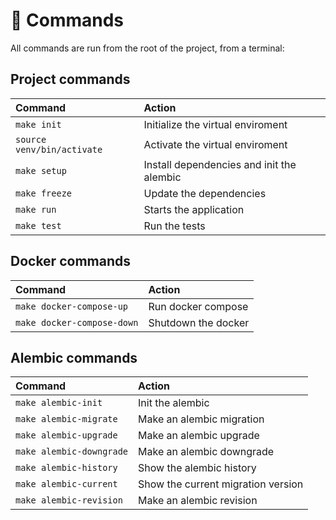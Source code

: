 # 🧞 Commands

All commands are run from the root of the project, from a terminal:


## Project commands

| Command                    | Action                                    |
| :------------------------  | :---------------------------------------- |
| `make init`                | Initialize the virtual enviroment         |
| `source venv/bin/activate` | Activate the virtual enviroment           |
| `make setup`               | Install dependencies and init the alembic |
| `make freeze`              | Update the dependencies                   |
| `make run`                 | Starts the application                    |
| `make test`                | Run the tests                             |

## Docker commands

| Command                    | Action                                    |
| :------------------------  | :---------------------------------------- |
| `make docker-compose-up`   | Run docker compose                        |
| `make docker-compose-down` | Shutdown the docker                       |

## Alembic commands

| Command                    | Action                                    |
| :------------------------  | :---------------------------------------- |
| `make alembic-init`        | Init the alembic                          |
| `make alembic-migrate`     | Make an alembic migration                 |
| `make alembic-upgrade`     | Make an alembic upgrade                   |
| `make alembic-downgrade`   | Make an alembic downgrade                 |
| `make alembic-history`     | Show the alembic history                  |
| `make alembic-current`     | Show the current migration version        |
| `make alembic-revision`    | Make an alembic revision                  |